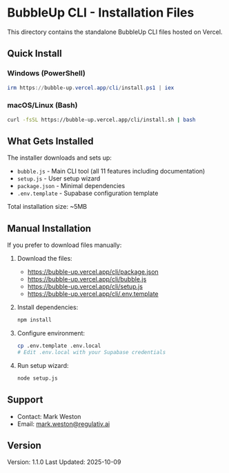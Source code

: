# BubbleUp CLI - Installation Files

This directory contains the standalone BubbleUp CLI files hosted on Vercel.

## Quick Install

### Windows (PowerShell)
```powershell
irm https://bubble-up.vercel.app/cli/install.ps1 | iex
```

### macOS/Linux (Bash)
```bash
curl -fsSL https://bubble-up.vercel.app/cli/install.sh | bash
```

## What Gets Installed

The installer downloads and sets up:
- `bubble.js` - Main CLI tool (all 11 features including documentation)
- `setup.js` - User setup wizard
- `package.json` - Minimal dependencies
- `.env.template` - Supabase configuration template

Total installation size: ~5MB

## Manual Installation

If you prefer to download files manually:

1. Download the files:
   - https://bubble-up.vercel.app/cli/package.json
   - https://bubble-up.vercel.app/cli/bubble.js
   - https://bubble-up.vercel.app/cli/setup.js
   - https://bubble-up.vercel.app/cli/.env.template

2. Install dependencies:
   ```bash
   npm install
   ```

3. Configure environment:
   ```bash
   cp .env.template .env.local
   # Edit .env.local with your Supabase credentials
   ```

4. Run setup wizard:
   ```bash
   node setup.js
   ```

## Support

- Contact: Mark Weston
- Email: mark.weston@regulativ.ai

## Version

Version: 1.1.0
Last Updated: 2025-10-09
